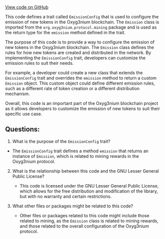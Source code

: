 [View code on GitHub](https://github.com/oxyg3nium/oxyg3nium/protocol/src/main/scala/org/oxyg3nium/protocol/config/EmissionConfig.scala)

This code defines a trait called `EmissionConfig` that is used to configure the emission of new tokens in the Oxyg3nium blockchain. The `Emission` class is imported from the `org.oxyg3nium.protocol.mining` package and is used as the return type for the `emission` method defined in the trait.

The purpose of this code is to provide a way to configure the emission of new tokens in the Oxyg3nium blockchain. The `Emission` class defines the rules for how new tokens are created and distributed in the network. By implementing the `EmissionConfig` trait, developers can customize the emission rules to suit their needs.

For example, a developer could create a new class that extends the `EmissionConfig` trait and overrides the `emission` method to return a custom `Emission` object. This custom object could define different emission rules, such as a different rate of token creation or a different distribution mechanism.

Overall, this code is an important part of the Oxyg3nium blockchain project as it allows developers to customize the emission of new tokens to suit their specific use case.
## Questions: 
 1. What is the purpose of the `EmissionConfig` trait?
   - The `EmissionConfig` trait defines a method `emission` that returns an instance of `Emission`, which is related to mining rewards in the Oxyg3nium protocol.

2. What is the relationship between this code and the GNU Lesser General Public License?
   - This code is licensed under the GNU Lesser General Public License, which allows for the free distribution and modification of the library, but with no warranty and certain restrictions.

3. What other files or packages might be related to this code?
   - Other files or packages related to this code might include those related to mining, as the `Emission` class is related to mining rewards, and those related to the overall configuration of the Oxyg3nium protocol.